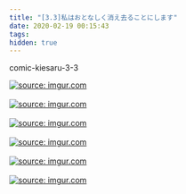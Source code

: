 ```yaml
---
title: "[3.3]私はおとなしく消え去ることにします"
date: 2020-02-19 00:15:43
tags:
hidden: true
---
```

comic-kiesaru-3-3

<a href="https://imgur.com/JBnL9QP"><img src="https://i.imgur.com/JBnL9QP.jpg" title="source: imgur.com" /></a><br><br>
<a href="https://imgur.com/LiaeDoa"><img src="https://i.imgur.com/LiaeDoa.jpg" title="source: imgur.com" /></a><br><br>
<a href="https://imgur.com/oRTniop"><img src="https://i.imgur.com/oRTniop.jpg" title="source: imgur.com" /></a><br><br>
<a href="https://imgur.com/18TuBTf"><img src="https://i.imgur.com/18TuBTf.jpg" title="source: imgur.com" /></a><br><br>
<a href="https://imgur.com/rLQcm73"><img src="https://i.imgur.com/rLQcm73.jpg" title="source: imgur.com" /></a><br><br>
<a href="https://imgur.com/0ziR3dn"><img src="https://i.imgur.com/0ziR3dn.jpg" title="source: imgur.com" /></a><br><br>
